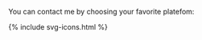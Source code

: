 You can contact me by choosing your favorite platefom:

<div class="container">
    {% include svg-icons.html %}
</div>

